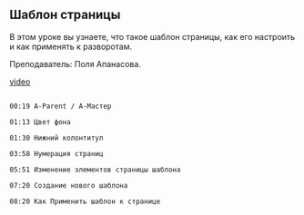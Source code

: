 ## Шаблон страницы

В этом уроке вы узнаете, что такое шаблон страницы, как его настроить и как применять к разворотам. 

Преподаватель: Поля Апанасова.

[video](https://player.softculture.cc/embed/PRT/PRT_54.18.09_L2-1_Parent)

```chapters

00:19 A-Parent / A-Мастер

01:13 Цвет фона

01:30 Нижний колонтитул

03:58 Нумерация страниц

05:51 Изменение элементов страницы шаблона

07:20 Создание нового шаблона

08:20 Как Применить шаблон к странице

```
